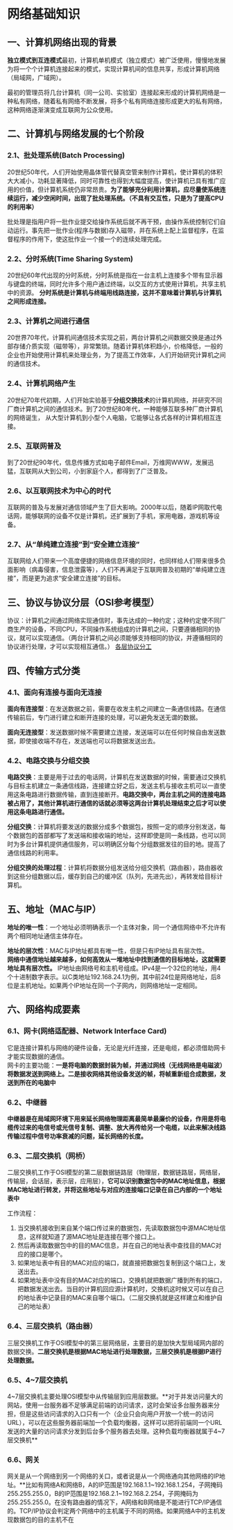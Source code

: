 # 网络基础知识
## 一、计算机网络出现的背景
**独立模式到互连模式**最初，计算机单机模式（独立模式）被广泛使用，慢慢地发展为将一个个计算机连接起来的模式，实现计算机间的信息共享，形成计算机网络（局域网，广域网）。

最初的管理员将几台计算机（同一公司、实验室）连接起来形成的计算机网络是一种私有网络，随着私有网络不断发展，将多个私有网络连接形成更大的私有网络，这种网络逐渐演变成互联网为公众使用。
## 二、计算机与网络发展的七个阶段
### 2.1、批处理系统(Batch Processing)
20世纪50年代，人们开始使用晶体管代替真空管来制作计算机，使计算机的体积大大减小，功耗显著降低，同时可靠性也得到大幅度提高，使计算机已具有推广应用的价值，但计算机系统仍非常昂贵。**为了能够充分利用计算机，应尽量使系统连续运行，减少空闲时间，出现了批处理系统。（不具有交互性，只是为了提高CPU的利用率）**

批处理是指用户将一批作业提交给操作系统后就不再干预，由操作系统控制它们自动运行。事先把一批作业(程序与数据)存入磁带，并在系统上配上监督程序，在监督程序的作用下，使这批作业一个接一个的连续处理完成。
### 2.2、分时系统(Time Sharing System)
20世纪60年代出现的分时系统，分时系统是指在一台主机上连接多个带有显示器与键盘的终端，同时允许多个用户通过终端，以交互的方式使用计算机，共享主机中的资源。
**分时系统是计算机与终端用线路连接，这并不意味着计算机与计算机之间形成连接。**
### 2.3、计算机之间进行通信
20世界70年代，计算机间通信技术实现之前，两台计算机之间数据交换是通过外部存储介质实现（磁带等），非常繁琐。随着计算机体积趋小，价格降低，一般的企业也开始使用计算机来处理业务，为了提高工作效率，人们开始研究计算机之间的通信技术。
### 2.4、计算机网络产生
20世纪70年代初期，人们开始实验基于**分组交换技术**的计算机网络，并研究不同厂商计算机之间的通信技术。到了20世纪80年代，一种能够互联多种厂商计算机的网络诞生，
从大型计算机到小型个人电脑，它能够让各式各样的计算机相互连接。
### 2.5、互联网普及
到了20世纪90年代，信息传播方式如电子邮件Email，万维网WWW，发展迅猛，互联网从大到公司，小到家庭个人，都得到了广泛普及。
### 2.6、以互联网技术为中心的时代
互联网的普及与发展对通信领域产生了巨大影响。2000年以后，随着IP网取代电话网，能够联网的设备不仅是计算机，还扩展到了手机，家用电器，游戏机等设备。
### 2.7、从“单纯建立连接”到“安全建立连接”
互联网给人们带来一个高度便捷的网络信息环境的同时，也同样给人们带来很多负面影响（病毒侵害，信息泄露等），人们不再满足于互联网普及初期的“单纯建立连接”，而是更为追求“安全建立连接”的目标。
## 三、协议与协议分层（OSI参考模型）
协议：计算机之间通过网络实现通信时，事先达成的一种约定；这种约定使不同厂商生产的设备，不同CPU，不同操作系统组成的计算机之间，只要遵循相同的协议，就可以实现通信。（两台计算机之间必须能够支持相同的协议，并遵循相同的协议进行处理，才可以实现相互通信。）
[各层协议分工](https://github.com/daacheng/PythonBasic/blob/master/studynotes/%E3%80%8A%E5%9B%BE%E8%A7%A3HTTP%E3%80%8B%E5%AD%A6%E4%B9%A0%E7%AC%94%E8%AE%B0%E4%B9%8B%E5%8D%8F%E8%AE%AE.md)
## 四、传输方式分类
### 4.1、面向有连接与面向无连接
**面向有连接型**：在发送数据之前，需要在收发主机之间建立一条通信线路。在通信传输前后，专门进行建立和断开连接的处理，可以避免发送无谓的数据。

**面向无连接型**：发送数据时候不需要建立连接，发送端可以在任何时候自由发送数据，即使接收端不存在，发送端也可以将数据发送出去。
### 4.2、电路交换与分组交换
**电路交换**：主要是用于过去的电话网，计算机在发送数据的时候，需要通过交换机与目标主机建立一条通信线路，连接建立好之后，发送主机与接收主机可以一直使用这条电路进行数据传输，直到连接断开。**电路交换中，两台主机之间的连接电路被占用了，其他计算机进行通信的话就必须等这两台计算机处理结束之后才可以使用这条电路进行通信。**

**分组交换**：计算机将要发送的数据分成多个数据包，按照一定的顺序分别发送，每个数据包的首部都写了发送端和接收端的地址，这样即使是同一条线路，也可以同时为多台计算机提供通信服务，可以明确区分每个分组数据发往的目的地。提高了通信线路的利用率。
 
**分组交换的处理过程**：计算机将数据分组发送给分组交换机（路由器），路由器收到这些分组数据以后，缓存到自己的缓冲区（队列，先进先出），再转发给目标计算机。
## 五、地址（MAC与IP）
**地址的唯一性**：一个地址必须明确表示一个主体对象，同一个通信网络中不允许有两个相同地址通信主体存在。

**地址的层次性**：MAC与IP地址都具有唯一性，但是只有IP地址具有层次性。  
**网络中通信地址越来越多，如何高效从一堆地址中找到通信的目标地址，这就需要地址具有层次性。** IP地址由网络号和主机号组成。IPv4是一个32位的地址，用4个十进制数字表示。以C类地址192.168.24.1为例，其中前24位是网络地址，后8位是主机地址。如果两个IP地址在同一个子网内，则网络地址一定相同。
## 六、网络构成要素
### 6.1、网卡(网络适配器、Network Interface Card)
它是连接计算机与网络的硬件设备，无论是光纤连接，还是电缆，都必须借助网卡才能实现数据的通信。</br>
网卡的主要功能：**一是将电脑的数据封装为帧，并通过网线（无线网络是电磁波）将数据发送到网络上。二是接收网络其他设备发送的帧，将帧重新组合成数据，发送到所在的电脑中**
### 6.2、中继器
**中继器是在局域网环境下用来延长网络物理距离最简单最廉价的设备，作用是将电缆传过来的电信号或光信号复制、调整、放大再传给另一个电缆，以此来解决线路传输过程中信号功率衰减的问题，延长网络的长度。**
### 6.3、二层交换机（网桥）
二层交换机工作于OSI模型的第二层数据链路层（物理层，数据链路层，网络层，传输层，会话层，表示层，应用层），**它可以识别数据包中的MAC地址信息，根据MAC地址进行转发，并将这些地址与对应的连接端口记录在自己内部的一个地址表中**

工作流程：</br>
1. 当交换机接收到来自某个端口传过来的数据包，先读取数据包中源MAC地址信息，这样就知道了源MAC地址是连接在哪个接口上。
2. 然后再读取数据包中的目的MAC信息，并在自己的地址表中查找目的MAC对应的接口是哪个。
3. 如果地址表中有目的MAC对应的端口，就直接把数据包复制到这个端口上，发送出去。
4. 如果地址表中没有目的MAC对应的端口，交换机就把数据广播到所有的端口，把数据发送出去。当目的计算机回应源计算机时，交换机这时候又可以在自己的地址表中记录目的MAC来自哪个端口。（二层交换机就是这样建立和维护自己的地址表）
### 6.4、三层交换机（路由器）
三层交换机工作于OSI模型中的第三层网络层，主要目的是加快大型局域网内部的数据交换。**二层交换机是根据MAC地址进行处理数据，三层交换机是根据IP进行处理数据。**
### 6.5、4~7层交换机
4~7层交换机主要处理OSI模型中从传输层到应用层数据。**对于并发访问量大的网站，使用一台服务器不足够满足前端的访问请求，这时会架设多台服务器来分担，但是这些访问请求的入口只有一个（企业只会向用户开放一个统一的访问URL），可以在这些服务器前端加一个负载均衡器，这样可以把将前端同一个URL发送的大量的访问请求分发到后台多个服务器去处理。这种负载均衡器就属于4~7层交换机**
### 6.6、网关
网关是从一个网络到另一个网络的关口，或者说是从一个网络通向其他网络的IP地址。**比如有网络A和网络B，A的IP范围是192.168.1.1~192.168.1.254，子网掩码255.255.255.0，B的IP范围是192.168.2.1~192.168.2.254，子网掩码为255.255.255.0。在没有路由器的情况下，A网络和B网络是不能进行TCP/IP通信的。TCP/IP协议会判定两个网络中的主机属于不同的网络。如果网络A中的主机发现数据包的目的主机不在
